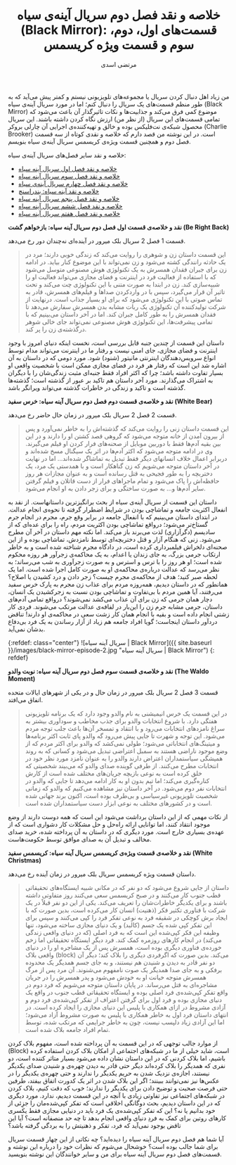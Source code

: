 ﻿---
layout: post
title: "خلاصه و نقد فصل دوم سریال آینه‌ی سیاه (Black Mirror): قسمت‌های اول، دوم، سوم و قسمت ویژه کریسمس"
author: مرتضی اسدی
persianDate: یک‌شنبه ۷ مرداد ۱۳۹۷
tags:
- سریال-آینه-سیاه
- نقد-فصل-دوم-بلک-میرور
- نقد-فصل-دوم-سریال-black-mirror
- معرفی-فیلم
---

من زیاد اهل دنبال کردن سریال یا مجموعه‌های تلویزیونی نیستم و کمتر پیش می‌آید که به طور منظم قسمت‌های یک سریال را دنبال کنم؛ اما در مورد سریال آینه‌ی سیاه (Black Mirror) موضوع کمی فرق می‌کند و جذابیت‌ها و نکات تاثیرگذار آن باعث می‌شود که تمامی قسمت‌های این سریال (از نظر من) ارزش نگاه کردن داشته باشند. این سریال محصول شبکه‌ی نت‌فلیکس بوده و خالق و تهیه‌کننده‌ی اجرایی آن چارلی بروکر (Charlie Brooker) است. در این نوشته من قصد دارم که خلاصه و نقدی کوتاه از سه قسمت فصل دوم و همچنین قسمت ویژه‌ی کریسمس سریال آینه‌ی سیاه بنویسم.



خلاصه و نقد سایر فصل‌های سریال آینه‌ی سیاه:
- [خلاصه و نقد فصل اول سریال آینه سیاه](/%D8%AE%D9%84%D8%A7%D8%B5%D9%87-%D9%86%D9%82%D8%AF-%D9%81%D8%B5%D9%84-%D8%A7%D9%88%D9%84-%D8%A2%DB%8C%D9%86%D9%87-%D8%B3%DB%8C%D8%A7%D9%87/)
- [خلاصه و نقد فصل سوم سریال آینه سیاه](/%D8%AE%D9%84%D8%A7%D8%B5%D9%87-%D9%86%D9%82%D8%AF-%D9%81%D8%B5%D9%84-%D8%B3%D9%88%D9%85-%D8%A2%DB%8C%D9%86%D9%87-%D8%B3%DB%8C%D8%A7%D9%87/)
- [خلاصه و نقد فصل چهارم سریال آینه‌ی سیاه](/%D8%AE%D9%84%D8%A7%D8%B5%D9%87-%D9%86%D9%82%D8%AF-%D9%81%D8%B5%D9%84-%DA%86%D9%87%D8%A7%D8%B1%D9%85-%D8%A2%DB%8C%D9%86%D9%87-%D8%B3%DB%8C%D8%A7%D9%87/)
- [خلاصه و نقد آینه سیاه: بندراسنچ](/%D8%AE%D9%84%D8%A7%D8%B5%D9%87-%D9%86%D9%82%D8%AF-%D8%A2%DB%8C%D9%86%D9%87-%D8%B3%DB%8C%D8%A7%D9%87-%D8%A8%D9%86%D8%AF%D8%B1%D8%A7%D8%B3%D9%86%DA%86/)
- [خلاصه و نقد فصل پنجم سریال آینه سیاه](/%D8%AE%D9%84%D8%A7%D8%B5%D9%87-%D9%86%D9%82%D8%AF-%D9%81%D8%B5%D9%84-%D9%BE%D9%86%D8%AC%D9%85-%D8%A2%DB%8C%D9%86%D9%87-%D8%B3%DB%8C%D8%A7%D9%87/)
- [خلاصه و نقد فصل ششم سریال آینه سیاه](/%D8%AE%D9%84%D8%A7%D8%B5%D9%87-%D9%86%D9%82%D8%AF-%D9%81%D8%B5%D9%84-%D8%B4%D8%B4%D9%85-%D8%A2%DB%8C%D9%86%D9%87-%D8%B3%DB%8C%D8%A7%D9%87/)
- [خلاصه و نقد فصل هفتم سریال آینه سیاه](/%D8%AE%D9%84%D8%A7%D8%B5%D9%87-%D9%86%D9%82%D8%AF-%D9%81%D8%B5%D9%84-%D9%87%D9%81%D8%AA%D9%85-%D8%A2%DB%8C%D9%86%D9%87-%D8%B3%DB%8C%D8%A7%D9%87/)

**نقد و خلاصه‌ی قسمت اول فصل دوم سریال آینه سیاه: بازخواهم گشت (Be Right Back)**

 قسمت 1 فصل 2 سریال بلک میرور در آینده‌ای نه‌چندان دور رخ می‌دهد.

> این قسمت داستان زن و شوهری را روایت می‌کند که زندگی خوبی دارند؛ مرد در یک حادثه رانندگی کشته می‌شود و زن نمی‌تواند با این موضوع کنار بیاید. در ادامه زن برای جبران فقدان همسرش به یک تکنولوژی هوش مصنوعی متوسل می‌شود که با استفاده از فعالیت فرد در اینترنت و فضای مجازی می‌تواند فعالیت او را شبیه‌سازی کند. زن در ابتدا به صورت متنی با این تکنولوژی چت می‌کند و تحت تاثیر آن قرار می‌گیرد، سپس با در واردکردن صداها و فیلم‌های همسرش، قادر به تماس صوتی با این تکنولوژی می‌شود که برای او بسیار جذاب است. درنهایت از شرکت تولیدکننده آن تکنولوژی یک ربات مشابه بدن همسرش سفارش می‌دهد تا فقدان همسرش را به طور کامل جبران کند. اما در آخر داستان می‌بینیم که با تمامی پیشرفت‌ها، این تکنولوژی هوش مصنوعی نمی‌تواند جای خالی شوهر درگذشته‌ی زن را پر کند.

داستان این قسمت از چندین جنبه قابل بررسی است، نخست اینکه دنیای امروز با وجود اینترنت و فضای مجازی، جای امنی نیست و رفتار ما در اینترنت می‌تواند مدام توسط انواع سرویس‌دهندگان اینترنتی مانیتور (شنود) شود. مورد دومی که در داستان به آن اشاره شد این است که رفتار هر فرد در فضای مجازی ممکن است با شخصیت واقعی او بسیار تفاوت داشته باشد؛ چرا که اکثر افراد فقط جنبه‌ای مثبت زندگی‌شان را با دیگران به اشتراک می‌گذارند. مورد آخر داستان هم تاکید بر عبور از گذشته است؛ گذشته‌ها گذشته است و تاکید و زندگی در خاطرات گذشته می‌تواند ویرانگر باشد.


**نقد و خلاصه‌ی قسمت دوم فصل دوم سریال آینه سیاه: خرس سفید (White Bear)**

قسمت 2 فصل 2 سریال بلک میرور در زمان حال حاضر رخ می‌دهد.

> این قسمت داستان زنی را روایت می‌کند که گذشته‌اش را به خاطر نمی‌آورد و پس از بیرون آمدن از خانه متوجه می‌شود که گروهی قصد کشتن او را دارند و در این بین بقیه آدم‌ها فقط با دوربین موبایل از صحنه‌های فرار کردن او فیلم می‌گیرند. وی در ادامه متوجه می‌شود که اکثر آدم‌ها در اثر یک سیگنال مسخ شده‌اند و دربرابر اعمال خلاف انسانهای دیگر فقط تبدیل به تماشاگر شده‌اند... اما در نهایت در آخر داستان متوجه می‌شویم که زن گناهکار است و با همدستی یک مرد، یک دختربچه را به طور فجیحی به قتل رسانده است و به عنوان مجازات هر روز حافظه‌اش را پاک می‌شود و تمام ماجراهای فرار از دست قاتلان و فیلم گرفتن سایر آدم‌ها و... به صورت ساختگی و برای زجر دادن به او انجام می‌شود.

داستان این قسمت از سریال آینه‌ی سیاه از بحث برانگیزترین داستانهاست. از نقد به انفعال اکثریت جامعه و تماشاچی بودن در شرایط اضطرار گرفته تا نحوه‌ی انجام عدالت. در ابتدای داستان می‌بینیم که با انفعال جامعه در برابر وقع جرم، مجرم در انجام جرم گستاخ‌تر می‌شود؛ درواقع تماشاچی بودن اکثریت مردم، راه را برای عده‌ای که از سادیسم (دگرآزاری) لذت می‌برند باز می‌کند. اما نکته مهم داستان در آخر آن مطرح می‌شود. زنی که هنگام آزار و قتل دختربچه‌ای توسط نامزدش، تماشاچی بوده و از این صحنه‌ای دلخراش فیلمبرداری کرده است، در دادگاه مجرم شناخته شده است و به خاطر ارتکاب جرمی بزرگ، به جای زندان یا اعدام، به یک محاکمه‌ی زجرآور هر روزه محکوم شده است؛ او هر روز را با ترس و استرس و به صورت زجرآوری به شب می‌رساند؛ به نظر می‌رسد که عدالت درباره‌ی محاکمه‌ی او به صورت کامل اجرا شده است. اما یک لحظه صبر کنید؛ هدف از محاکمه‌ی مجرم چیست؟ زجر دادن و درد کشیدن یا اصلاح؟ همانطور که در داستان دیدیم، همه‌روزه مردم برای عذاب زن مجرم به پارک خرس سفید می‌رفتند، آیا همین مردم با بی‌تفاوت و تماشاچی بودن نسبت به زجرکشیدن یک انسان، دچار همان جرمی که زن برای آن عذاب می‌کشد نمی‌شوند؟ درواقع تمامی آدم‌های داستان، جرمی مشابه جرم زن را این‌بار در لفافه‌ی عدالت مرتکب می‌شوند. فردی کار زشتی انجام داده است و بقیه با انجام همان کار زشت سعی در محاکمه‌ی او دارند! تناقض دردآور داستان اینجاست؛ گویا افراد جامعه هم زیاد از آزار رساندن به یک فرد بی‌دفاع بدشان نمی‌آید.

{:refdef: class="center"}
![سریال آینه سیاه | Black Mirror]({{ site.baseurl }}/images/black-mirror-episode-2.jpg "سریال آینه سیاه | Black Mirror")
{: refdef}

**نقد و خلاصه‌ی قسمت سوم فصل دوم سریال آینه سیاه: نوبت والدو (The Waldo Moment)**

قسمت 3 فصل 2 سریال بلک میرور در زمان حال و در یکی از شهرهای ایالات متحده اتفاق می‌افتد.

> در این قسمت یک خرس انیمیشنی به نام والدو وجود دارد که‌ یک‌ برنامه تلویزیونی هفتگی دارد. با شروع انتخابات والدو برای جذب مخاطب و سودآوری بیشتر به سراغ نامزدهای انتخابات می‌رود و با انتقاد و تمسخر آن‌ها باعث جلب توجه مردم می‌شود. این توجه و شهرت تا جایی پیش می‌رود گه والدو پای ثابت اکثر برنامه‌ها و میتینگ‌های انتخاباتی می‌شود؛ طولی نمی‌کشد که والدو برای اکثر مردم که از وضع موجود ناراضی هستند به سمبل اعتراضی تبدیل می‌شود و کسانی که به روند همیشگی سیاستمداران اعتراض دارند والدو را به عنوان نامزد مورد نظر خود در انتخابات مطرح می‌کنند. از طرفی گوینده صدای والدو که می‌بیند شخصیتی که خلق کرده است به نوعی بازیچه جریان‌های مختلف شده است از کارش کناره‌گیری می‌کند؛ اما تیم بدون او به کار ادامه می‌دهد تا جایی که والدو در انتخابات نفر دوم می‌شود. در آخر داستان نیز مشاهده می‌کنیم که والدو که زمانی شخصیت تلویزیونی غیرسیاسی و بی‌طرف بوده است، اکنون برند جهانی شده است و در کشورهای مختلف به نوعی ابزار دست سیاستمداران شده است.

از نکات مهمی که از این داستان برداشت می‌شود این است که‌ همه دوست دارند از وضع موجود انتقاد کنند، اما توانایی ارائه راه‌حل و حل مشکلات کار دشواری است که‌ از عهده‌ی بسیاری خارج است. مورد دیگری که در داستان به آن پرداخته شده، خرید صدای مخالف و تبدیل آن به صدای موافق توسط حکومت‌هاست.


**نقد و خلاصه‌ی قسمت ویژه‌ی کریسمس سریال آینه سیاه: کریسمس سفید (White Christmas)**

داستان قسمت ویژه کریسمس سریال بلک میرور در زمان آینده رخ می‌دهد.

>داستان از جایی شروع می‌شود که‌ دو نفر که در مکانی شبیه ایستگاه‌های تحقیقاتی قطب جنوب کار می‌کنند و در صبح کریسمس سعی می‌کنند روز متفاوتی داشته باشند و برای یکدیگر خاطرات‌شان را تعریف می‌کند. یکی از این دو نفر قبلاً در یک شرکت با فناوری تکثیر فکر (ذهنیت) انسان کار می‌کرده است، بدین صورت که با ایجاد برش کوچکی در شقیقه فرد به نوعی تفکر فرد را کپی می‌کنند و سپس برای این تفکر کپی شده یک جسم (کالبد) و یک دنیای مجازی ساخته می‌شود، تنها وظیفه این فکر کپی‌شده این است که‌ به فرد اصلی (که در دنیای واقعی زندگی می‌کند) در انجام کارهای روزمره کمک کند. 
>فرد دیگرِ ایستگاه تحقیقاتی اما زخم خورده‌ی فناوری دیگری بوده است، همسرش پس از یک مشاجره او را در دنیای واقعی بلاک (block) می‌کند. بدین صورت که اگرفردی دیگری را بلاک کند؛ دیگر آن دو نفر قادر به دیدن و شنیدن هم نیستند، و به جای جسم همدیگر یک محدوده برفکی و به جای صدا همدیگر یک صوت نامفهوم می‌شنوند. آن مرد پس از مرگ همسرش متوجه خیانت او به خودش می‌شود و پدر همسرش را در جریان مشاجره‌ای به قتل می‌رساند. در پایان داستان متوجه می‌شویم که فرد دوم در واقع تفکرِ کپی‌شده‌ی فرد اصلی بوده و ایستگاه تحقیقاتی قطب جنوب در واقع یک دنیای مجازی بوده و فرد اول برای گرفتن اعتراف از تفکر کپی‌شده‌ی فرد دوم و آزادی مشروط در ازای همکاری با پلیس این دنیای مجازی را ایجاد کرده است. در انتهای داستان فرد اول به خاطر همکاری با پلیس به صورت مشروط آزاد می‌شود؛ اما این آزادی زیاد دلپسب نیست، چون به خاطر جرایمی که مرتکب شده، توسط تمام افراد جامعه بلاک شده است.

از موارد جالب توجهی که در این قسمت به آن پرداخته شده است، مفهوم بلاک کردن (Block) است، شاید خیلی از ما در شبکه‌های اجتماعی از امکان بلاک کردن استفاده کرده باشیم، اما بلاک کردنی که در این داستان نشان داده می‌شود بسیار متاثر کننده است، دو نفری که همدیگر را بلاک کرده‌اند دیگر حتی قادر به دیدن چهره‌ی و شنیدن صدای یکدیگر نیستند، اجازه‌ی نزدیک شدن به حریم یکدیگر را ندارند و حتی چهره‌ی یکدیگر را در عکس‌ها نیز نمی‌توانند ببینند؛ اگر این بلاک شدن در اثر یک کدورت اتفاق بیفتد، طرفین حتی فرصت صحبت و توضیح دادن برای یکدیگر را ندارند؛ خوب که دقت کنیم، بلاک کردن در شبکه‌های اجتماعی نیز تفاوتی زیادی با آنچه در این قسمت دیدیم، ندارد. مورد دیگری که در این داستان دیدیم، بحث دوگانگی اخلاقی است که تفکر کپی‌شده‌مان را جزِئی از خود بدانیم یا نه؟ این که تفکر کپی‌شده‌ی یک فرد باید در دنیایی مجازی فقط یکسری کارهای روتین برای کمک به فردِ دنیای واقعی انجام بدهد تا چه حد منصفانه است؟ آیا این تاقض بوجود نمی‌آید که فرد، تفکر و ذهنیتش را به بردگی گرفته باشد؟

آیا شما هم فصل دوم سریال آینه سیاه را دیده‌اید؟ چه نکاتی از این چهار قسمت سریال برای شما جالب بوده است؟ خوشحال می‌شوم که نظرات خود را درباره این نوشته و قسمت‌های فصل دوم سریال آینه سیاه برای من و سایر خوانندگان این نوشته بنویسید.
